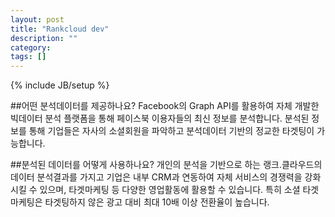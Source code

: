 ```yaml
---
layout: post
title: "Rankcloud dev"
description: ""
category: 
tags: []
---
```

{% include JB/setup %}

##어떤 분석데이터를 제공하나요?
Facebook의 Graph API를 활용하여 자체 개발한 빅데이터 분석 플랫폼을 통해 페이스북 이용자들의 최신 정보를 분석합니다. 분석된 정보를 통해 기업들은 자사의 소셜회원을 파악하고 분석데이터 기반의 정교한 타겟팅이 가능합니다.

##분석된 데이터를 어떻게 사용하나요?
개인의 분석을 기반으로 하는 랭크.클라우드의 데이터 분석결과를 가지고 기업은 내부 CRM과 연동하여 자체 서비스의 경쟁력을
강화시킬 수 있으며, 타겟마케팅 등 다양한 영업활동에 활용할 수 있습니다. 특히 소셜 타겟마케팅은 타겟팅하지 않은 광고 대비 
최대 10배 이상 전환율이 높습니다.
